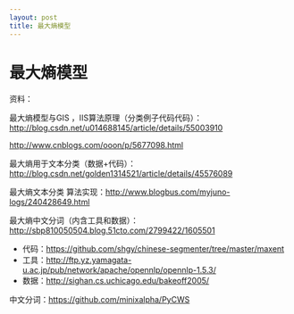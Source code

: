 ```yaml
---
layout: post
title: 最大熵模型
---
```


# 最大熵模型


资料：

最大熵模型与GIS ，IIS算法原理（分类例子代码代码）：http://blog.csdn.net/u014688145/article/details/55003910

http://www.cnblogs.com/ooon/p/5677098.html

最大熵用于文本分类（数据+代码）：http://blog.csdn.net/golden1314521/article/details/45576089

最大熵文本分类 算法实现：http://www.blogbus.com/myjuno-logs/240428649.html

最大熵中文分词（内含工具和数据）：
http://sbp810050504.blog.51cto.com/2799422/1605501

- 代码：https://github.com/shgy/chinese-segmenter/tree/master/maxent
- 工具：http://ftp.yz.yamagata-u.ac.jp/pub/network/apache/opennlp/opennlp-1.5.3/
- 数据：http://sighan.cs.uchicago.edu/bakeoff2005/


中文分词：https://github.com/minixalpha/PyCWS